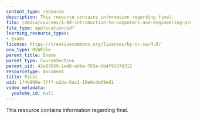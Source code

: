 ```yaml
---
content_type: resource
description: This resource contains information regarding final.
file: /media/courses/1-00-introduction-to-computers-and-engineering-problem-solving-spring-2012/1f4b860a7fffa2da6ac119e6cde09ed1_MIT1_00S12_Final_S10.pdf
file_type: application/pdf
learning_resource_types:
- Exams
license: https://creativecommons.org/licenses/by-nc-sa/4.0/
ocw_type: OCWFile
parent_title: Exams
parent_type: CourseSection
parent_uid: 42a83059-1a48-adbe-783e-bb4f922fd312
resourcetype: Document
title: Final
uid: 1f4b860a-7fff-a2da-6ac1-19e6cde09ed1
video_metadata:
  youtube_id: null
---
```

This resource contains information regarding final.